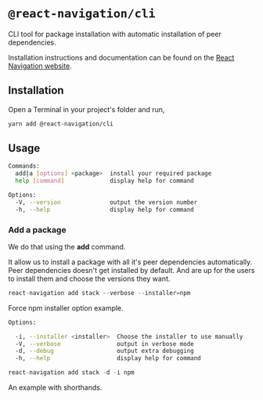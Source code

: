 # `@react-navigation/cli`

CLI tool for package installation with automatic installation of peer dependencies.

Installation instructions and documentation can be found on the [React Navigation website](https://reactnavigation.org/docs/cli).

## Installation

Open a Terminal in your project's folder and run,

```sh
yarn add @react-navigation/cli
```

## Usage

```sh
Commands:
  add|a [options] <package>  install your required package
  help [command]             display help for command

Options:
  -V, --version              output the version number
  -h, --help                 display help for command
```

### Add a package

We do that using the **add** command.

It allow us to install a package with all it's peer dependencies automatically. Peer dependencies doesn't get installed by default. And are up for the users to install them and choose the versions they want.

```ts
react-navigation add stack --verbose --installer=npm
```

Force npm installer option example.

```sh
Options:

  -i, --installer <installer>  Choose the installer to use manually
  -V, --verbose                output in verbose mode
  -d, --debug                  output extra debugging
  -h, --help                   display help for command
```

```ts
react-navigation add stack -d -i npm
```

An example with shorthands.
